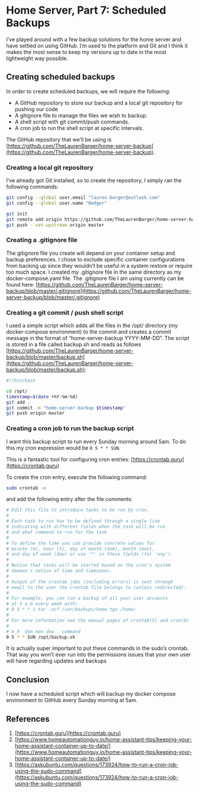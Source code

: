 # Home Server, Part 7: Scheduled Backups

I’ve played around with a few backup solutions for the home server and have settled on using GitHub. I’m used to the platform and Git and I think it makes the most sense to keep my versions up to date in the most lightweight way possible.

<!-- Table of Contents -->

## Creating scheduled backups

In order to create scheduled backups, we will require the following:

* A GitHub repository to store our backup and a local git repository for pushing our code
* A gitignore file to manage the files we wish to backup.
* A shell script with git commit/push commands.
* A cron job to run the shell script at specific intervals.

The GitHub repository that we’ll be using is [https://github.com/TheLaurenBarger/home-server-backup](https://github.com/TheLaurenBarger/home-server-backup).

### Creating a local git repository

I’ve already got Git installed, so to create the repository, I simply ran the following commands:

```bash
git config --global user.email "lauren.barger@outlook.com"
git config --global user.name "Badger"

git init
git remote add origin https://github.com/TheLaurenBarger/home-server-backup.git
git push --set-upstream origin master
```

### Creating a .gitignore file

The gitignore file you create will depend on your container setup and backup preferences. I chose to exclude specific container configurations from backing up since they wouldn’t be useful in a system restore or require too much space. I created my .gitignore file in the same directory as my docker-compose.yaml file. The .gitignore file I am using currently can be found here: [https://github.com/TheLaurenBarger/home-server-backup/blob/master/.gitignore](https://github.com/TheLaurenBarger/home-server-backup/blob/master/.gitignore)

### Creating a git commit / push shell script

I used a simple script which adds all the files in the /opt/ directory (my docker-compose environment) to the commit and creates a commit message in the format of “home-server-backup YYYY-MM-DD”. The script is stored in a file called backup.sh and reads as follows [https://github.com/TheLaurenBarger/home-server-backup/blob/master/backup.sh](https://github.com/TheLaurenBarger/home-server-backup/blob/master/backup.sh):

```bash
#!/bin/bash

cd /opt/
timestamp=$(date +%Y-%m-%d)
git add .
git commit -m "home-server-backup $timestamp"
git push origin master
```

### Creating a cron job to run the backup script

I want this backup script to run every Sunday morning around 5am. To do this my cron expression would be `0 5 * * SUN`.

This is a fantastic tool for configuring cron entries: [https://crontab.guru](https://crontab.guru)

To create the cron entry, execute the following command:

```bash
sudo crontab -e
```

and add the following entry after the file comments:

```bash
# Edit this file to introduce tasks to be run by cron.
# 
# Each task to run has to be defined through a single line
# indicating with different fields when the task will be run
# and what command to run for the task
# 
# To define the time you can provide concrete values for
# minute (m), hour (h), day of month (dom), month (mon),
# and day of week (dow) or use '*' in these fields (for 'any').
# 
# Notice that tasks will be started based on the cron's system
# daemon's notion of time and timezones.
# 
# Output of the crontab jobs (including errors) is sent through
# email to the user the crontab file belongs to (unless redirected).
# 
# For example, you can run a backup of all your user accounts
# at 5 a.m every week with:
# 0 5 * * 1 tar -zcf /var/backups/home.tgz /home/
# 
# For more information see the manual pages of crontab(5) and cron(8)
# 
# m h  dom mon dow   command
0 5 * * SUN /opt/backup.sh
```

It is actually super important to put these commands in the sudo’s crontab. That way you won’t ever run into the permissions issues that your own user will have regarding updates and backups

## Conclusion

I now have a scheduled script which will backup my docker compose environment to GitHub every Sunday morning at 5am.

## References

1. [https://crontab.guru](https://crontab.guru)
2. [https://www.homeautomationguy.io/home-assistant-tips/keeping-your-home-assistant-container-up-to-date/](https://www.homeautomationguy.io/home-assistant-tips/keeping-your-home-assistant-container-up-to-date/)
3. [https://askubuntu.com/questions/173924/how-to-run-a-cron-job-using-the-sudo-command](https://askubuntu.com/questions/173924/how-to-run-a-cron-job-using-the-sudo-command)

